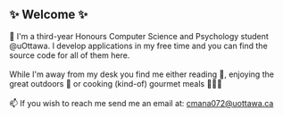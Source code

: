 ## ✨ Welcome ✨

👋 I'm a third-year Honours Computer Science and Psychology student @uOttawa. I develop applications in my free time and you can find the source code for all of them here. 
<br><br/>
While I'm away from my desk you find me either reading 📖,  enjoying the great outdoors 🌳 or cooking (kind-of) gourmet meals 🧑🏾‍🍳 
<br><br/>
📫 If you wish to reach me send me an email at: cmana072@uottawa.ca

<!--
**cmanage1/cmanage1** is a ✨ _special_ ✨ repository because its `README.md` (this file) appears on your GitHub profile.

Here are some ideas to get you started:

- 🔭 I’m currently working on ...
- 🌱 I’m currently learning ...
- 👯 I’m looking to collaborate on ...
- 🤔 I’m looking for help with ...
- 💬 Ask me about ...
- 📫 How to reach me: ...
- 😄 Pronouns: ...
- ⚡ Fun fact: ...
-->
